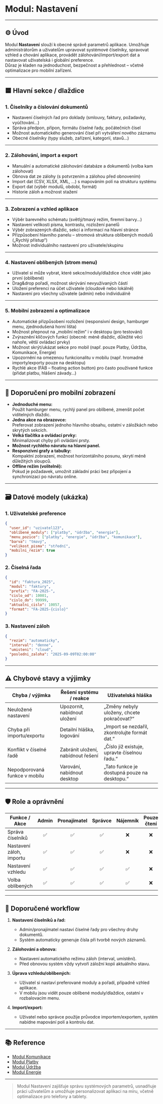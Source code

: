 # Modul: Nastavení

---

## ⚙️ Úvod

Modul **Nastavení** slouží k obecné správě parametrů aplikace. Umožňuje administrátorům a uživatelům upravovat systémové číselníky, spravovat vzhled a chování aplikace, provádět zálohování/import/export dat a nastavovat uživatelská i globální preference.  
Důraz je kladen na jednoduchost, bezpečnost a přehlednost – včetně optimalizace pro mobilní zařízení.

---

## 🟦 Hlavní sekce / dlaždice

### 1. Číselníky a číslování dokumentů

- Nastavení číselných řad pro doklady (smlouvy, faktury, požadavky, vyúčtování…)
- Správa předpon, přípon, formátu číselné řady, počátečních čísel
- Možnost automatického generování čísel při vytváření nového záznamu
- Obecné číselníky (typy služeb, zařízení, kategorií, stavů…)

---

### 2. Zálohování, import a export

- Manuální a automatické zálohování databáze a dokumentů (volba kam zálohovat)
- Obnova dat ze zálohy (s potvrzením a zálohou před obnovením)
- Import dat (CSV, XLSX, XML, …) s mapováním polí na strukturu systému
- Export dat (výběr modulů, období, formát)
- Historie záloh a možnost stažení

---

### 3. Zobrazení a vzhled aplikace

- Výběr barevného schématu (světlý/tmavý režim, firemní barvy…)
- Nastavení velikosti písma, kontrastu, rozložení panelů
- Výběr zobrazených dlaždic, sekcí a informací na hlavní stránce
- Přizpůsobení hlavního panelu – stromová struktura oblíbených modulů („Rychlý přístup“)
- Možnost individuálního nastavení pro uživatele/skupinu

---

### 4. Nastavení oblíbených (strom menu)

- Uživatel si může vybrat, které sekce/moduly/dlaždice chce vidět jako první (oblíbené)
- Drag&drop pořadí, možnost skrývání nevyužívaných částí
- Uložení preferencí na účet uživatele (cloudově nebo lokálně)
- Nastavení pro všechny uživatele (admin) nebo individuálně

---

### 5. Mobilní zobrazení a optimalizace

- Automatické přizpůsobení rozložení (responsivní design, hamburger menu, zjednodušená horní lišta)
- Možnost přepnout na „mobilní režim“ i v desktopu (pro testování)
- Zvýraznění klíčových funkcí (obecně: méně dlaždic, důležité věci nahoře, větší ovládací prvky)
- Možnost skrýt/ukázat sekce pro mobil (např. pouze Platby, Údržba, Komunikace, Energie)
- Upozornění na omezenou funkcionalitu v mobilu (např. hromadné importy/exporty pouze na desktopu)
- Rychlé akce (FAB – floating action button) pro často používané funkce (přidat platbu, hlášení závady…)

---

## 🔗 Doporučení pro mobilní zobrazení

- **Jednoduché menu:**  
  Použít hamburger menu, rychlý panel pro oblíbené, zmenšit počet viditelných dlaždic.
- **Jedna akce na obrazovce:**  
  Preferovat zobrazení jednoho hlavního obsahu, ostatní v záložkách nebo skrytých sekcích.
- **Velká tlačítka a ovládací prvky:**  
  Minimalizovat chyby při ovládání prsty.
- **Možnost rychlého návratu na hlavní panel.**
- **Responzivní grafy a tabulky:**  
  Kompaktní zobrazení, možnost horizontálního posunu, skrytí méně důležitých sloupců.
- **Offline režim (volitelně):**  
  Pokud je požadavek, umožnit základní práci bez připojení a synchronizaci po návratu online.

---

## 🗃️ Datové modely (ukázka)

### 1. Uživatelské preference

```json
{
  "user_id": "uzivatel123",
  "oblíbené_moduly": ["platby", "údržba", "energie"],
  "menu_pozice": ["platby", "energie", "údržba", "komunikace"],
  "barva": "tmavý",
  "velikost_pisma": "střední",
  "mobilni_rezim": true
}
```

### 2. Číselná řada

```json
{
  "id": "faktura_2025",
  "modul": "faktury",
  "prefix": "FA-2025-",
  "cislo_od": 10001,
  "cislo_do": 99999,
  "aktualni_cislo": 10057,
  "format": "FA-2025-{cislo}"
}
```

### 3. Nastavení záloh

```json
{
  "rezim": "automaticky",
  "interval": "denne",
  "umisteni": "cloud",
  "posledni_zaloha": "2025-09-09T02:00:00"
}
```

---

## ⚠️ Chybové stavy a výjimky

| Chyba / výjimka                | Řešení systému / reakce      | Uživatelská hláška                              |
|---------------------------------|------------------------------|-------------------------------------------------|
| Neuložené nastavení             | Upozornit, nabídnout uložení | „Změny nebyly uloženy, chcete pokračovat?“      |
| Chyba při importu/exportu       | Detailní hláška, logování    | „Import se nezdařil, zkontrolujte formát dat.“  |
| Konflikt v číselné řadě         | Zabránit uložení, nabídnout řešení | „Číslo již existuje, upravte číselnou řadu.“|
| Nepodporovaná funkce v mobilu   | Varování, nabídnout desktop  | „Tato funkce je dostupná pouze na desktopu.“    |

---

## 🛡️ Role a oprávnění

| Funkce / Akce                | Admin | Pronajímatel | Správce | Nájemník | Pouze čtení |
|------------------------------|:-----:|:------------:|:-------:|:--------:|:-----------:|
| Správa číselníků             |  ✅   |      ✅      |   ✅    |    ❌    |     ❌      |
| Nastavení záloh, importu     |  ✅   |      ✅      |   ✅    |    ❌    |     ❌      |
| Nastavení vzhledu            |  ✅   |      ✅      |   ✅    |    ✅    |     ❌      |
| Volba oblíbených             |  ✅   |      ✅      |   ✅    |    ✅    |     ❌      |

---

## 📑 Doporučené workflow

1. **Nastavení číselníků a řad:**  
   - Admin/pronajímatel nastaví číselné řady pro všechny druhy dokumentů.
   - Systém automaticky generuje čísla při tvorbě nových záznamů.

2. **Zálohování a obnova:**  
   - Nastavení automatického režimu záloh (interval, umístění).
   - Před obnovou systém vždy vytvoří záložní kopii aktuálního stavu.

3. **Úprava vzhledu/oblíbených:**  
   - Uživatel si nastaví preferované moduly a pořadí, případně vzhled aplikace.
   - V mobilu jsou vidět pouze oblíbené moduly/dlaždice, ostatní v rozbalovacím menu.

4. **Import/export:**  
   - Uživatel nebo správce použije průvodce importem/exportem, systém nabídne mapování polí a kontrolu dat.

---

## 📚 Reference

- [Modul Komunikace](./komunikace.md)
- [Modul Platby](./platby.md)
- [Modul Údržba](./udrzba.md)
- [Modul Energie](./energie.md)

---

> Modul Nastavení zajišťuje správu systémových parametrů, usnadňuje práci uživatelům a umožňuje personalizovat aplikaci na míru, včetně optimalizace pro telefony a tablety.
